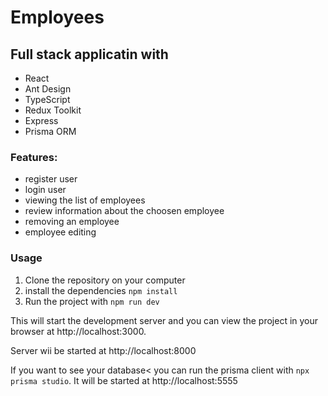 # Employees

## Full stack applicatin with

- React
- Ant Design
- TypeScript
- Redux Toolkit
- Express
- Prisma ORM

### Features:

- register user
- login user
- viewing the list of employees
- review information about the choosen employee
- removing an employee
- employee editing

### Usage

1. Clone the repository on your computer
2. install the dependencies `npm install`
3. Run the project with `npm run dev`

This will start the development server and you can view the project in your browser at http://localhost:3000.

Server wii be started at http://localhost:8000

If you want to see your database< you can run the prisma client with `npx prisma studio`. It will be started at http://localhost:5555
